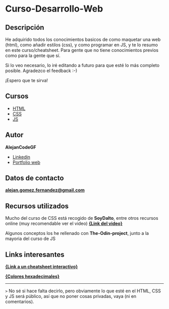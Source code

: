 # Curso-Desarrollo-Web

## Descripción

He adquirido todos los conocimientos basicos de como maquetar una web (html), como añadir estilos (css), y como programar en JS, y te lo resumo en este curso/cheatsheet. Para gente que no tiene conocimientos previos como para la gente que sí.

Si lo veo necesario, lo iré editando a futuro para que esté lo más completo posible. Agradezco el feedback :-)

¡Espero que te sirva!

## Cursos

- [HTML](https://github.com/alejanCodeGF/Curso-Desarrollo-Web/tree/main/Curso-HTML)
- [CSS](https://github.com/alejanCodeGF/Curso-Desarrollo-Web/tree/main/Curso-CSS)
- [JS](https://github.com/alejanCodeGF/Curso-Desarrollo-Web/tree/main/Curso-JS)

## Autor

**AlejanCodeGF**

- [Linkedin](https://www.linkedin.com/in/alejan-gomez-fernandez/)
- [Portfolio web]()

## Datos de contacto

**alejan.gomez.fernandez@gmail.com**

## Recursos utilizados

Mucho del curso de CSS está recogido de **SoyDalto**, entre otros recursos online (muy recomendable ver el video)
[**{Link del video}**](https://youtu.be/OWKXEJN67FE)

Algunos conceptos los he rellenado con **The-Odin-project**, junto a la mayoria del curso de JS

## Links interesantes

[**{Link a un cheatsheet interactivo}**](https://htmlcheatsheet.com/)

[**{Colores hexadecimales}**](https://htmlcolorcodes.com/)

---

`>` No sé si hace falta decirlo, pero obviamente lo que esté en el HTML, CSS y JS será público, así que no poner cosas privadas, vaya (ni en comentarios).